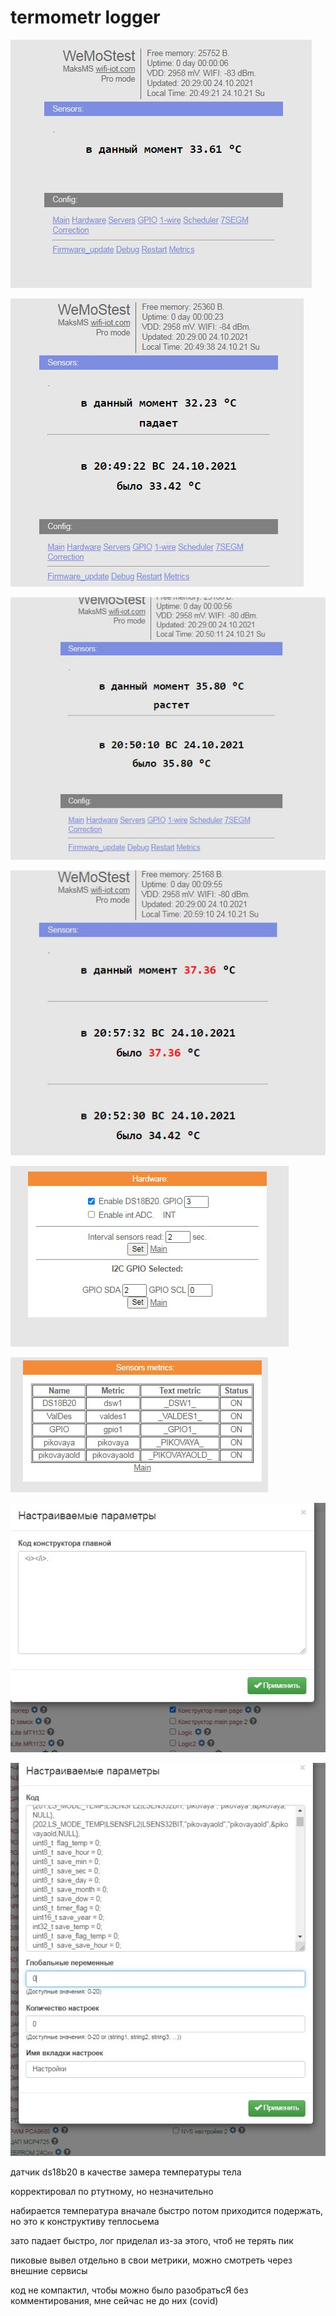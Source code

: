 termometr logger
===========

![termometr logger](Screenshot_1.jpg "termometr logger")

![termometr logger](Screenshot_2.jpg "termometr logger")

![termometr logger](Screenshot_3.jpg "termometr logger")

![termometr logger](Screenshot_4.jpg "termometr logger")

![termometr logger](Screenshot_5.jpg "termometr logger")

![termometr logger](Screenshot_6.jpg "termometr logger")

![termometr logger](Screenshot_7.jpg "termometr logger")

![termometr logger](Screenshot_8.jpg "termometr logger")

датчик ds18b20 в качестве замера температуры тела

корректировал по ртутному, но незначительно

набирается температура вначале быстро потом приходится подержать, но это к конструктиву теплосьема

зато падает быстро, лог приделал из-за этого, чтоб не терять пик

пиковые вывел отдельно в свои метрики, можно смотреть через внешние сервисы

код не компактил, чтобы можно было разобратьсЯ без комментирования, мне сейчас не до них (covid)
